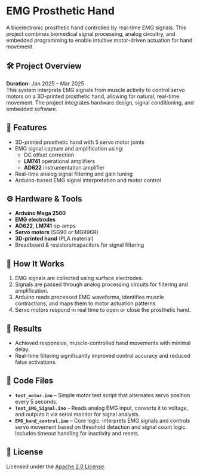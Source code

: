 # EMG Prosthetic Hand

A bioelectronic prosthetic hand controlled by real-time EMG signals. This project combines biomedical signal processing, analog circuitry, and embedded programming to enable intuitive motor-driven actuation for hand movement.

## 🛠️ Project Overview

**Duration:** Jan 2025 – Mar 2025  
This system interprets EMG signals from muscle activity to control servo motors on a 3D-printed prosthetic hand, allowing for natural, real-time movement. The project integrates hardware design, signal conditioning, and embedded software.

## 🔧 Features

- 3D-printed prosthetic hand with 5 servo motor joints
- EMG signal capture and amplification using:
  - DC offset correction
  - **LM741** operational amplifiers
  - **AD622** instrumentation amplifier
- Real-time analog signal filtering and gain tuning
- Arduino-based EMG signal interpretation and motor control

## ⚙️ Hardware & Tools

- **Arduino Mega 2560**
- **EMG electrodes**
- **AD622**, **LM741** op-amps
- **Servo motors** (SG90 or MG996R)
- **3D-printed hand** (PLA material)
- Breadboard & resistors/capacitors for signal filtering

## 🧠 How It Works

1. EMG signals are collected using surface electrodes.
2. Signals are passed through analog processing circuits for filtering and amplification.
3. Arduino reads processed EMG waveforms, identifies muscle contractions, and maps them to motor actuation patterns.
4. Servo motors respond in real time to open or close the prosthetic hand.

## 🧪 Results

- Achieved responsive, muscle-controlled hand movements with minimal delay.
- Real-time filtering significantly improved control accuracy and reduced false activations.

## 🧠 Code Files

- **`test_motor.ino`** – Simple motor test script that alternates servo position every 5 seconds.
- **`Test_EMG_Signal.ino`** – Reads analog EMG input, converts it to voltage, and outputs it via serial monitor for signal analysis.
- **`EMG_hand_control.ino`** – Core logic: interprets EMG signals and controls servo movement based on threshold detection and signal count logic. Includes timeout handling for inactivity and resets.

## 📃 License

Licensed under the [Apache 2.0 License](./LICENSE).
